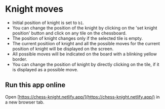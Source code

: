 # Knight moves

- Initial position of knight is set to `b1`.
- You can change the position of the knight by clicking on the 'set knight position' button and click on any tile on the chessboard.
- The position of knight changes only if the selected tile is empty.
- The current positiion of knight and all the possible moves for the current position of knight will be displayed on the screen.
- All possible moves will be indicated on the board with a blinking yellow border.
- You can change the position of knight by directly clicking on the tile, if it is displayed as a possible move.

## Run this app online

Open [https://chess-knight.netlify.app/](https://chess-knight.netlify.app/) in a new browser tab.

